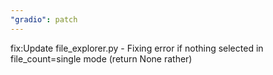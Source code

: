 ```yaml
---
"gradio": patch
---
```


fix:Update file_explorer.py - Fixing error if nothing selected in file_count=single mode (return None rather)
